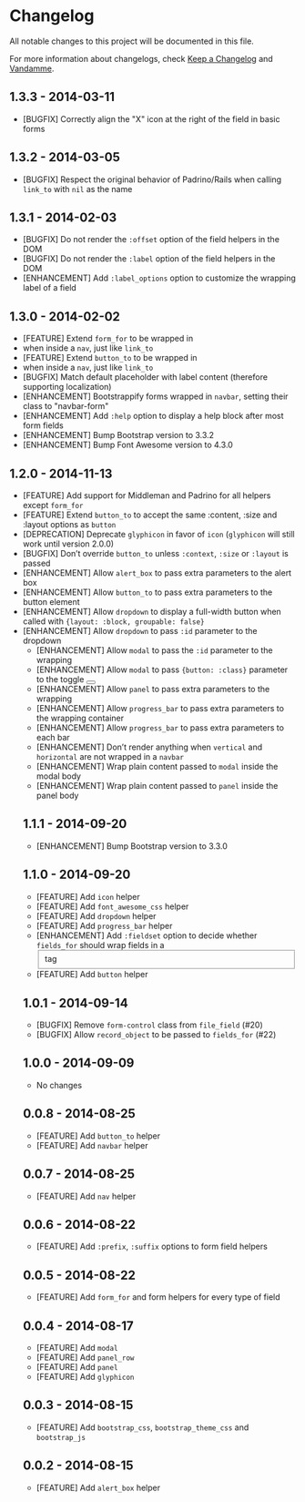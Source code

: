 # Changelog

All notable changes to this project will be documented in this file.

For more information about changelogs, check
[Keep a Changelog](http://keepachangelog.com) and
[Vandamme](http://tech-angels.github.io/vandamme).

## 1.3.3 - 2014-03-11

* [BUGFIX] Correctly align the "X" icon at the right of the field in basic forms

## 1.3.2 - 2014-03-05

* [BUGFIX] Respect the original behavior of Padrino/Rails when calling `link_to` with `nil` as the name

## 1.3.1 - 2014-02-03

* [BUGFIX] Do not render the `:offset` option of the field helpers in the DOM
* [BUGFIX] Do not render the `:label` option of the field helpers in the DOM
* [ENHANCEMENT] Add `:label_options` option to customize the wrapping label of a field

## 1.3.0 - 2014-02-02

* [FEATURE] Extend `form_for` to be wrapped in <li> when inside a `nav`, just like `link_to`
* [FEATURE] Extend `button_to` to be wrapped in <li> when inside a `nav`, just like `link_to`
* [BUGFIX] Match default placeholder with label content (therefore supporting localization)
* [ENHANCEMENT] Bootstrappify forms wrapped in `navbar`, setting their class to "navbar-form"
* [ENHANCEMENT] Add `:help` option to display a help block after most form fields
* [ENHANCEMENT] Bump Bootstrap version to 3.3.2
* [ENHANCEMENT] Bump Font Awesome version to 4.3.0

## 1.2.0 - 2014-11-13

* [FEATURE] Add support for Middleman and Padrino for all helpers except `form_for`
* [FEATURE] Extend `button_to` to accept the same :content, :size and :layout options as `button`
* [DEPRECATION] Deprecate `glyphicon` in favor of `icon` (`glyphicon` will still work until version 2.0.0)
* [BUGFIX] Don’t override `button_to` unless `:context`, `:size` or `:layout` is passed
* [ENHANCEMENT] Allow `alert_box` to pass extra parameters to the alert box <div>
* [ENHANCEMENT] Allow `button_to` to pass extra parameters to the button element
* [ENHANCEMENT] Allow `dropdown` to display a full-width button when called with `{layout: :block, groupable: false}`
* [ENHANCEMENT] Allow `dropdown` to pass `:id` parameter to the dropdown <ul>
* [ENHANCEMENT] Allow `modal` to pass the `:id` parameter to the wrapping <div>
* [ENHANCEMENT] Allow `modal` to pass `{button: :class}` parameter to the toggle <button>
* [ENHANCEMENT] Allow `panel` to pass extra parameters to the wrapping <div>
* [ENHANCEMENT] Allow `progress_bar` to pass extra parameters to the wrapping container
* [ENHANCEMENT] Allow `progress_bar` to pass extra parameters to each bar
* [ENHANCEMENT] Don’t render anything when `vertical` and `horizontal` are not wrapped in a `navbar`
* [ENHANCEMENT] Wrap plain content passed to `modal` inside the modal body
* [ENHANCEMENT] Wrap plain content passed to `panel` inside the panel body

## 1.1.1 - 2014-09-20

* [ENHANCEMENT] Bump Bootstrap version to 3.3.0

## 1.1.0 - 2014-09-20

* [FEATURE] Add `icon` helper
* [FEATURE] Add `font_awesome_css` helper
* [FEATURE] Add `dropdown` helper
* [FEATURE] Add `progress_bar` helper
* [ENHANCEMENT] Add `:fieldset` option to decide whether `fields_for` should wrap fields in a <fieldset> tag
* [FEATURE] Add `button` helper

## 1.0.1 - 2014-09-14

* [BUGFIX] Remove `form-control` class from `file_field` (#20)
* [BUGFIX] Allow `record_object` to be passed to `fields_for` (#22)

## 1.0.0 - 2014-09-09

* No changes

## 0.0.8 - 2014-08-25

* [FEATURE] Add `button_to` helper
* [FEATURE] Add `navbar` helper

## 0.0.7 - 2014-08-25

* [FEATURE] Add `nav` helper

## 0.0.6 - 2014-08-22

* [FEATURE] Add `:prefix`, `:suffix` options to form field helpers

## 0.0.5 - 2014-08-22

* [FEATURE] Add `form_for` and form helpers for every type of field

## 0.0.4 - 2014-08-17

* [FEATURE] Add `modal`
* [FEATURE] Add `panel_row`
* [FEATURE] Add `panel`
* [FEATURE] Add `glyphicon`

## 0.0.3 - 2014-08-15

* [FEATURE] Add `bootstrap_css`, `bootstrap_theme_css` and `bootstrap_js`

## 0.0.2 - 2014-08-15

* [FEATURE] Add `alert_box` helper
